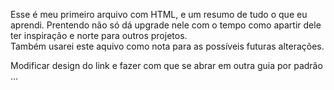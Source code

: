 Esse é meu primeiro arquivo com HTML, e um resumo de tudo o que eu aprendi. Prentendo não só dá upgrade nele com o tempo como apartir dele ter inspiração e norte para outros projetos.  
Também usarei este aquivo como nota para as possíveis futuras alterações.

Modificar design do link e fazer com que se abrar em outra guia por padrão 
...
